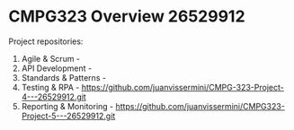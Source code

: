 # CMPG323 Overview 26529912
Project repositories:
  1. Agile & Scrum - 
  2. API Development - 
  3. Standards & Patterns - 
  4. Testing & RPA - https://github.com/juanvissermini/CMPG-323-Project-4---26529912.git
  5. Reporting & Monitoring - https://github.com/juanvissermini/CMPG323-Project-5---26529912.git
  
